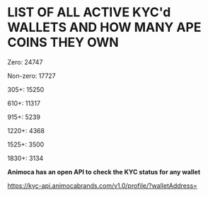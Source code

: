 # LIST OF ALL ACTIVE KYC'd WALLETS AND HOW MANY APE COINS THEY OWN

Zero: 24747

Non-zero: 17727

305+: 15250

610+: 11317

915+: 5239

1220+: 4368

1525+: 3500

1830+: 3134

**Animoca has an open API to check the KYC status for any wallet**

https://kyc-api.animocabrands.com/v1.0/profile/?walletAddress=